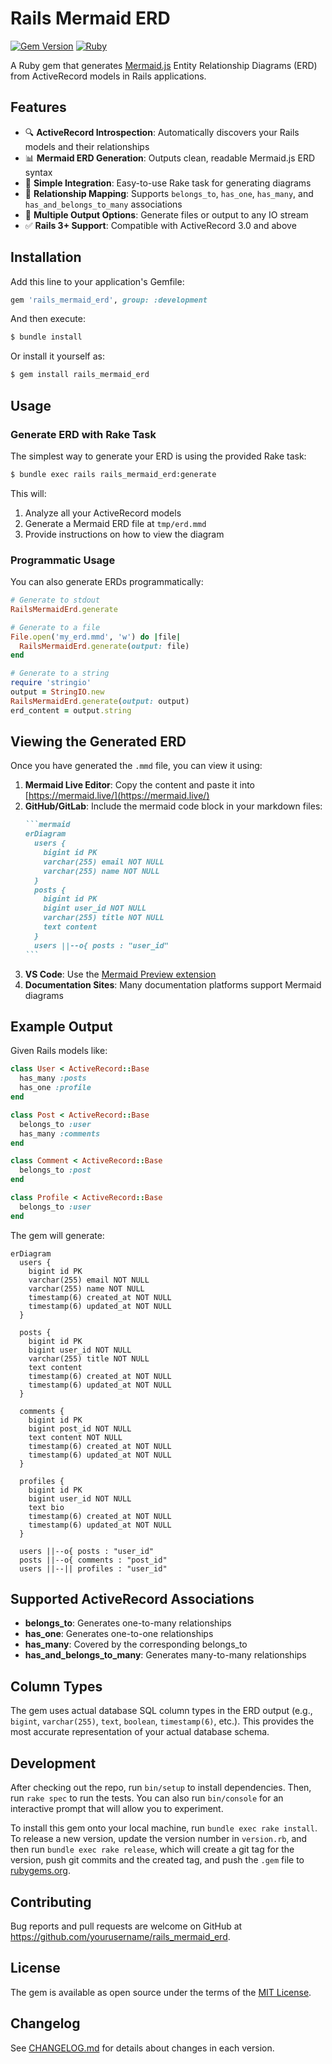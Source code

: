 # Rails Mermaid ERD

[![Gem Version](https://badge.fury.io/rb/rails_mermaid_erd.svg)](https://badge.fury.io/rb/rails_mermaid_erd)
[![Ruby](https://github.com/yourusername/rails_mermaid_erd/workflows/Ruby/badge.svg)](https://github.com/yourusername/rails_mermaid_erd/actions)

A Ruby gem that generates [Mermaid.js](https://mermaid.js.org/) Entity Relationship Diagrams (ERD) from ActiveRecord models in Rails applications.

## Features

- 🔍 **ActiveRecord Introspection**: Automatically discovers your Rails models and their relationships
- 📊 **Mermaid ERD Generation**: Outputs clean, readable Mermaid.js ERD syntax
- 🚀 **Simple Integration**: Easy-to-use Rake task for generating diagrams
- 🔗 **Relationship Mapping**: Supports `belongs_to`, `has_one`, `has_many`, and `has_and_belongs_to_many` associations
- 📱 **Multiple Output Options**: Generate files or output to any IO stream
- ✅ **Rails 3+ Support**: Compatible with ActiveRecord 3.0 and above

## Installation

Add this line to your application's Gemfile:

```ruby
gem 'rails_mermaid_erd', group: :development
```

And then execute:

```bash
$ bundle install
```

Or install it yourself as:

```bash
$ gem install rails_mermaid_erd
```

## Usage

### Generate ERD with Rake Task

The simplest way to generate your ERD is using the provided Rake task:

```bash
$ bundle exec rails rails_mermaid_erd:generate
```

This will:
1. Analyze all your ActiveRecord models
2. Generate a Mermaid ERD file at `tmp/erd.mmd`
3. Provide instructions on how to view the diagram

### Programmatic Usage

You can also generate ERDs programmatically:

```ruby
# Generate to stdout
RailsMermaidErd.generate

# Generate to a file
File.open('my_erd.mmd', 'w') do |file|
  RailsMermaidErd.generate(output: file)
end

# Generate to a string
require 'stringio'
output = StringIO.new
RailsMermaidErd.generate(output: output)
erd_content = output.string
```

## Viewing the Generated ERD

Once you have generated the `.mmd` file, you can view it using:

1. **Mermaid Live Editor**: Copy the content and paste it into [https://mermaid.live/](https://mermaid.live/)
2. **GitHub/GitLab**: Include the mermaid code block in your markdown files:
   ````markdown
   ```mermaid
   erDiagram
     users {
       bigint id PK
       varchar(255) email NOT NULL
       varchar(255) name NOT NULL
     }
     posts {
       bigint id PK
       bigint user_id NOT NULL
       varchar(255) title NOT NULL
       text content
     }
     users ||--o{ posts : "user_id"
   ```
   ````
3. **VS Code**: Use the [Mermaid Preview extension](https://marketplace.visualstudio.com/items?itemName=bierner.markdown-mermaid)
4. **Documentation Sites**: Many documentation platforms support Mermaid diagrams

## Example Output

Given Rails models like:

```ruby
class User < ActiveRecord::Base
  has_many :posts
  has_one :profile
end

class Post < ActiveRecord::Base
  belongs_to :user
  has_many :comments
end

class Comment < ActiveRecord::Base
  belongs_to :post
end

class Profile < ActiveRecord::Base
  belongs_to :user
end
```

The gem will generate:

```mermaid
erDiagram
  users {
    bigint id PK
    varchar(255) email NOT NULL
    varchar(255) name NOT NULL
    timestamp(6) created_at NOT NULL
    timestamp(6) updated_at NOT NULL
  }
  
  posts {
    bigint id PK
    bigint user_id NOT NULL
    varchar(255) title NOT NULL
    text content
    timestamp(6) created_at NOT NULL
    timestamp(6) updated_at NOT NULL
  }
  
  comments {
    bigint id PK
    bigint post_id NOT NULL
    text content NOT NULL
    timestamp(6) created_at NOT NULL
    timestamp(6) updated_at NOT NULL
  }
  
  profiles {
    bigint id PK
    bigint user_id NOT NULL
    text bio
    timestamp(6) created_at NOT NULL
    timestamp(6) updated_at NOT NULL
  }
  
  users ||--o{ posts : "user_id"
  posts ||--o{ comments : "post_id"
  users ||--|| profiles : "user_id"
```

## Supported ActiveRecord Associations

- **belongs_to**: Generates one-to-many relationships
- **has_one**: Generates one-to-one relationships  
- **has_many**: Covered by the corresponding belongs_to
- **has_and_belongs_to_many**: Generates many-to-many relationships

## Column Types

The gem uses actual database SQL column types in the ERD output (e.g., `bigint`, `varchar(255)`, `text`, `boolean`, `timestamp(6)`, etc.). This provides the most accurate representation of your actual database schema.

## Development

After checking out the repo, run `bin/setup` to install dependencies. Then, run `rake spec` to run the tests. You can also run `bin/console` for an interactive prompt that will allow you to experiment.

To install this gem onto your local machine, run `bundle exec rake install`. To release a new version, update the version number in `version.rb`, and then run `bundle exec rake release`, which will create a git tag for the version, push git commits and the created tag, and push the `.gem` file to [rubygems.org](https://rubygems.org).

## Contributing

Bug reports and pull requests are welcome on GitHub at https://github.com/yourusername/rails_mermaid_erd.

## License

The gem is available as open source under the terms of the [MIT License](https://opensource.org/licenses/MIT).

## Changelog

See [CHANGELOG.md](CHANGELOG.md) for details about changes in each version. 
